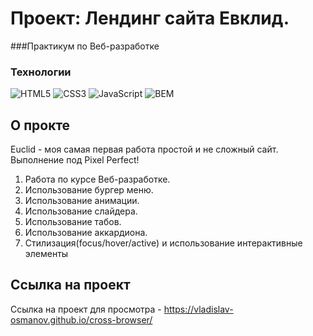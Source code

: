 # Проект: Лендинг сайта Евклид.

###Практикум по Веб-разработке

### Технологии
![HTML5](https://img.shields.io/badge/-HTML5-e34f26?logo=html5&logoColor=white)
![CSS3](https://img.shields.io/badge/-CSS3-1572b6?logo=css3&logoColor=white)
![JavaScript](https://img.shields.io/badge/-JavaScript-f7df1e?logo=javaScript&logoColor=black)
![BEM](https://img.shields.io/badge/-BEM-yellowgreen)

## О прокте
Euclid - моя самая первая работа простой и не сложный сайт. Выполнение под Pixel Perfect! 
1. Работа по курсе Веб-разработке.
2. Использование бургер меню.
3. Использование анимации.
4. Использование слайдера.
5. Использование табов.
6. Использование аккардиона.
7. Стилизация(focus/hover/active) и использование интерактивные элементы

## Ссылка на проект
Ссылка на проект для просмотра - https://vladislav-osmanov.github.io/cross-browser/

